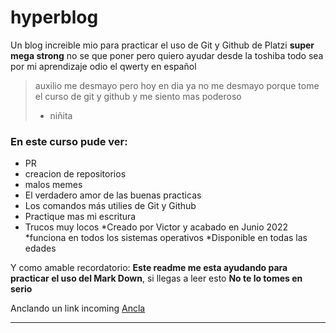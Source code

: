 # hyperblog 
Un blog increible mio para practicar el uso de Git y Github de Platzi
**super mega strong**
no se que poner pero quiero ayudar desde la toshiba
todo sea por mi aprendizaje
odio el qwerty en español
> auxilio me desmayo pero hoy en dia ya no me desmayo porque tome el curso de git y github y me siento mas poderoso
> - niñita 

### En este curso pude ver:
* PR
* creacion de repositorios
* malos memes
* El verdadero amor de las buenas practicas
* Los comandos más utilies de Git y Github
* Practique mas mi escritura
* Trucos muy locos
*Creado por Victor y acabado en Junio 2022
*funciona en todos los sistemas operativos
*Disponible en todas las edades

Y como amable recordatorio: **Este readme me esta ayudando para practicar el uso del 	Mark Down**, si llegas a leer esto **No te lo tomes en serio**

Anclando un link incoming [Ancla](https://www.typingclub.com/sportal/program-3.game "Ancla")

------------
